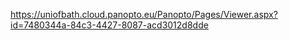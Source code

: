 https://uniofbath.cloud.panopto.eu/Panopto/Pages/Viewer.aspx?id=7480344a-84c3-4427-8087-acd3012d8dde